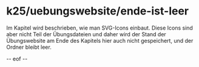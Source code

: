 # k25/uebungswebsite/ende-ist-leer 

Im Kapitel wird beschrieben, wie man SVG-Icons einbaut. Diese Icons sind aber nicht Teil der Übungsdateien und daher wird der Stand der Übungswebsite am Ende des Kapitels hier auch nicht gespeichert, und der Ordner bleibt leer. 

-- eof -- 
